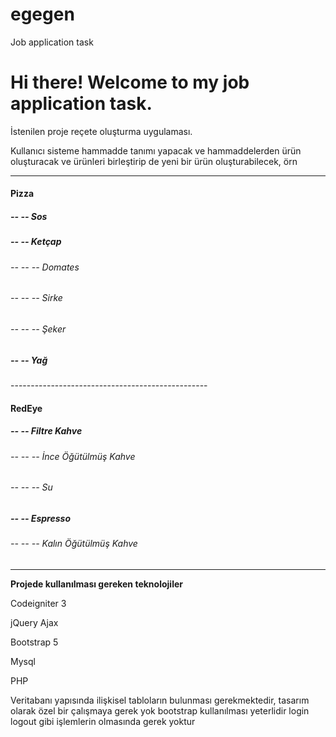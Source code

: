 # egegen
Job application task


Hi there! Welcome to my job application task.
=============================================

 İstenilen proje reçete oluşturma uygulaması.

 Kullanıcı sisteme hammadde tanımı yapacak ve hammaddelerden ürün oluşturacak ve ürünleri birleştirip de yeni bir ürün oluşturabilecek, örn

---

#### Pizza

   
##### -- -- Sos

   
##### -- -- Ketçap

   
###### -- -- -- Domates

   
###### -- -- -- Sirke

   
###### -- -- -- Şeker

   
##### -- -- Yağ

\-------------------------------------------------

#### RedEye

   
##### -- -- Filtre Kahve

   
###### -- -- -- İnce Öğütülmüş Kahve

   
###### -- -- -- Su

   
##### -- -- Espresso

   
###### -- -- -- Kalın Öğütülmüş Kahve

---

 **Projede kullanılması gereken teknolojiler**   
   
 Codeigniter 3   
   
 jQuery Ajax   
   
 Bootstrap 5   
   
 Mysql   
   
 PHP

 Veritabanı yapısında ilişkisel tabloların bulunması gerekmektedir, tasarım olarak özel bir çalışmaya gerek yok bootstrap kullanılması yeterlidir login logout gibi işlemlerin olmasında gerek yoktur

